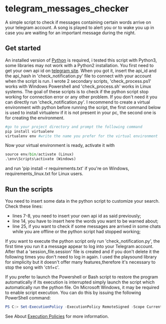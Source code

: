 # telegram_messages_checker
A simple script to check if messages containing certain words arrive on your telegram account. A song is played to alert you or to wake you up in case you are waiting for an important message during the night.

## Get started
An installed version of [Python](https://www.python.org) is required, i tested this script with Python3, some libraries may not work with a Python2 installation.
You first need to get your own api id on [telegram site](https://core.telegram.org/api/obtaining_api_id). When you got it, insert the api_id and the api_hash in 'check_notification.py' file to connect with your account when the script is run.
I wrote 2 secondary scripts, 'check_process.ps1' works with Windows Powershell and 'check_process.sh' works in Linux systems. The goal of these scripts is to check if the python script stop working for connection error or any other problem. If you don't need it you can directly run 'check_notification.py'. I recommend to create a virtual environment with python before running the script, the first command below is used to install virtualenv if it is not present in your pc, the second one is for creating the environment.
```python
#go to your project directory and prompt the following command
pip install virtualenv
virtualenv env #write the name you prefer for the virtual environment
```
Now your virtual environment is ready, activate it with 
```python
source env/bin/activate (Linux)
.\env\Scripts\activate (Windows)
```
and run 'pip install -r requirements.txt' if you're on Windows, requirements_linux.txt for Linux users.

## Run the scripts
You need to insert some data in the python script to customize your search. Check these lines:
- lines 7-8, you need to insert your own api id as said previously;
- line 14, you have to insert here the words you want to be warned about;
- line 25, if you want to check if some messages are arrived in some chats while you are offline or the python script had stopped working;

If you want to execute the python script only run 'check_notification.py', the first time you run it a message appear to log into your Telegram account. After that a 'session_file.session' file is created and if you don't delete it the following times you don't need to log in again.
I used the playsound library for simplicity but it doesn't offer many features,therefore it's necessary to stop the song with 'ctrl+c'.

If you prefer to launch the Powershell or Bash script to restore the program automatically if its execution is interrupted simply launch the script which automatically run the python file.
On Microsoft Windows, it may be required to enable script execution. You can do this by issuing the following PowerShell command:
```Powershell
PS C:> Set-ExecutionPolicy -ExecutionPolicy RemoteSigned -Scope CurrentUser
```
See About [Execution Policies](https://docs.microsoft.com/en-us/powershell/module/microsoft.powershell.security/set-executionpolicy?view=powershell-7.1) for more information.